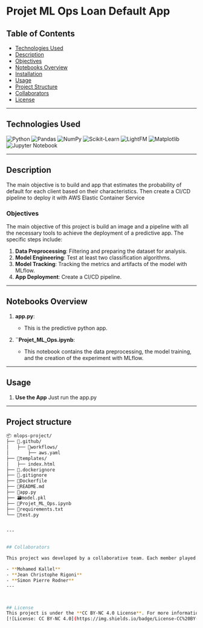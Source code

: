 # Projet ML Ops Loan Default App


## Table of Contents

-   [Technologies Used](#technologies-used)
-   [Description](#description)
-   [Objectives](#objectives)
-   [Notebooks Overview](#notebooks-overview)
-   [Installation](#installation)
-   [Usage](#usage)
-   [Project Structure](#project-structure)
-   [Collaborators](#collaborators)
-   [License](#license)

---

## Technologies Used

![Python](https://img.shields.io/badge/python-3670A0?style=for-the-badge&logo=python&logoColor=ffdd54) ![Pandas](https://img.shields.io/badge/pandas-%23150458.svg?style=for-the-badge&logo=pandas&logoColor=white) ![NumPy](https://img.shields.io/badge/numpy-%23013243.svg?style=for-the-badge&logo=numpy&logoColor=white) ![Scikit-Learn](https://img.shields.io/badge/scikit--learn-%23F7931E.svg?style=for-the-badge&logo=scikit-learn&logoColor=white) ![LightFM](https://img.shields.io/badge/lightfm-%2300422e.svg?style=for-the-badge&logo=lightfm&logoColor=white) ![Matplotlib](https://img.shields.io/badge/Matplotlib-%23ffffff.svg?style=for-the-badge&logo=Matplotlib&logoColor=black) ![Jupyter Notebook](https://img.shields.io/badge/jupyter-%23FA0F00.svg?style=for-the-badge&logo=jupyter&logoColor=white)

---

## Description
The main objective is to build and app that estimates the probability of default for each client based on their characteristics. Then create a CI/CD pipeline to deploy it with AWS Elastic Container Service

### Objectives
The main objective of this project is build an image and a pipeline with all the necessary tools to achieve the deployment of a predictive app. The specific steps include:

1. **Data Preprocessing**: Filtering and preparing the dataset for analysis.
2. **Model Engineering**: Test at least two classification algorithms.
3. **Model Tracking**: Tracking the metrics and artifacts of the model with MLflow.
4. **App Deployment**: Create a CI/CD pipeline.

---

## Notebooks Overview

1. **app.py**:
   - This is the predictive python app.

2. **¨Projet_ML_Ops.ipynb**:
   - This notebook contains the data preprocessing, the model training, and the creation of the experiment with MLflow.
---

## Usage 

1. **Use the App** Just run the app.py
---
## Project structure
```sh
📦 mlops-project/
├── 📁.github/
│   ├── 📁workflows/
│       ├── aws.yaml
├── 📁templates/
│   ├── index.html
├── 📄.dockerignore
├── 📄.gitignore
├── 📄Dockerfile
├── 📄README.md
├── 🐍app.py
├── 🗃️model.pkl
├── 🐍Projet_ML_Ops.ipynb
├── 📄requirements.txt
└── 🐍test.py


---


## Collaborators

This project was developed by a collaborative team. Each member played a crucial role in the research, development, and analysis:

- **Mohamed Kallel**
- **Jean Christophe Rigoni**
- **Simon Pierre Rodner**
---



## License
This project is under the **CC BY-NC 4.0 License**. For more information, refer to the license file. <br/>
[![License: CC BY-NC 4.0](https://img.shields.io/badge/License-CC%20BY--NC%204.0-lightgrey.svg)](https://creativecommons.org/licenses/by-nc/4.0/)
